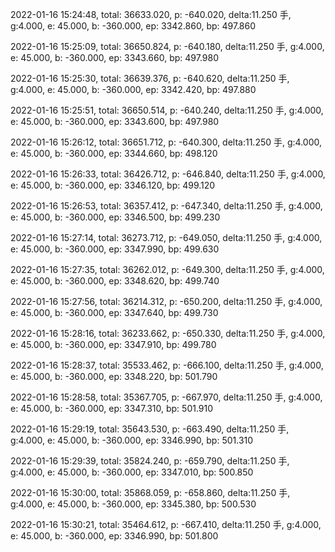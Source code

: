 2022-01-16 15:24:48, total: 36633.020, p: -640.020, delta:11.250 手, g:4.000, e: 45.000, b: -360.000, ep: 3342.860, bp: 497.860

2022-01-16 15:25:09, total: 36650.824, p: -640.180, delta:11.250 手, g:4.000, e: 45.000, b: -360.000, ep: 3343.660, bp: 497.980

2022-01-16 15:25:30, total: 36639.376, p: -640.620, delta:11.250 手, g:4.000, e: 45.000, b: -360.000, ep: 3342.420, bp: 497.880

2022-01-16 15:25:51, total: 36650.514, p: -640.240, delta:11.250 手, g:4.000, e: 45.000, b: -360.000, ep: 3343.600, bp: 497.980

2022-01-16 15:26:12, total: 36651.712, p: -640.300, delta:11.250 手, g:4.000, e: 45.000, b: -360.000, ep: 3344.660, bp: 498.120

2022-01-16 15:26:33, total: 36426.712, p: -646.840, delta:11.250 手, g:4.000, e: 45.000, b: -360.000, ep: 3346.120, bp: 499.120

2022-01-16 15:26:53, total: 36357.412, p: -647.340, delta:11.250 手, g:4.000, e: 45.000, b: -360.000, ep: 3346.500, bp: 499.230

2022-01-16 15:27:14, total: 36273.712, p: -649.050, delta:11.250 手, g:4.000, e: 45.000, b: -360.000, ep: 3347.990, bp: 499.630

2022-01-16 15:27:35, total: 36262.012, p: -649.300, delta:11.250 手, g:4.000, e: 45.000, b: -360.000, ep: 3348.620, bp: 499.740

2022-01-16 15:27:56, total: 36214.312, p: -650.200, delta:11.250 手, g:4.000, e: 45.000, b: -360.000, ep: 3347.640, bp: 499.730

2022-01-16 15:28:16, total: 36233.662, p: -650.330, delta:11.250 手, g:4.000, e: 45.000, b: -360.000, ep: 3347.910, bp: 499.780

2022-01-16 15:28:37, total: 35533.462, p: -666.100, delta:11.250 手, g:4.000, e: 45.000, b: -360.000, ep: 3348.220, bp: 501.790

2022-01-16 15:28:58, total: 35367.705, p: -667.970, delta:11.250 手, g:4.000, e: 45.000, b: -360.000, ep: 3347.310, bp: 501.910

2022-01-16 15:29:19, total: 35643.530, p: -663.490, delta:11.250 手, g:4.000, e: 45.000, b: -360.000, ep: 3346.990, bp: 501.310

2022-01-16 15:29:39, total: 35824.240, p: -659.790, delta:11.250 手, g:4.000, e: 45.000, b: -360.000, ep: 3347.010, bp: 500.850

2022-01-16 15:30:00, total: 35868.059, p: -658.860, delta:11.250 手, g:4.000, e: 45.000, b: -360.000, ep: 3345.380, bp: 500.530

2022-01-16 15:30:21, total: 35464.612, p: -667.410, delta:11.250 手, g:4.000, e: 45.000, b: -360.000, ep: 3346.990, bp: 501.800